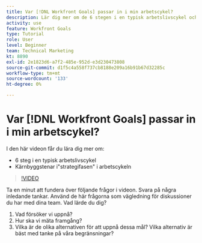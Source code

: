```yaml
---
title: Var [!DNL Workfront Goals] passar in i min arbetscykel?
description: Lär dig mer om de 6 stegen i en typisk arbetslivscykel och grundstenarna i"strategifasen" i arbetscykeln.
activity: use
feature: Workfront Goals
type: Tutorial
role: User
level: Beginner
team: Technical Marketing
kt: 8890
exl-id: 2e1823d6-a7f2-485e-952d-e3d230473808
source-git-commit: d1f5c4a558f737cb8188e209a16b91b67d32285c
workflow-type: tm+mt
source-wordcount: '133'
ht-degree: 0%

---
```


# Var [!DNL Workfront Goals] passar in i min arbetscykel?

I den här videon får du lära dig mer om:

* 6 steg i en typisk arbetslivscykel
* Kärnbyggstenar i&quot;strategifasen&quot; i arbetscykeln

>[!VIDEO](https://video.tv.adobe.com/v/335184/?quality=12)

<!--
Your turn graphic
-->

Ta en minut att fundera över följande frågor i videon. Svara på några inledande tankar. Använd de här frågorna som vägledning för diskussioner du har med dina team. Vad lärde du dig?

1. Vad försöker vi uppnå?
1. Hur ska vi mäta framgång?
1. Vilka är de olika alternativen för att uppnå dessa mål? Vilka alternativ är bäst med tanke på våra begränsningar?
